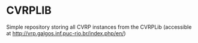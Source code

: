 # CVRPLIB
Simple repository storing all CVRP instances from the CVRPLib (accessible at http://vrp.galgos.inf.puc-rio.br/index.php/en/)
